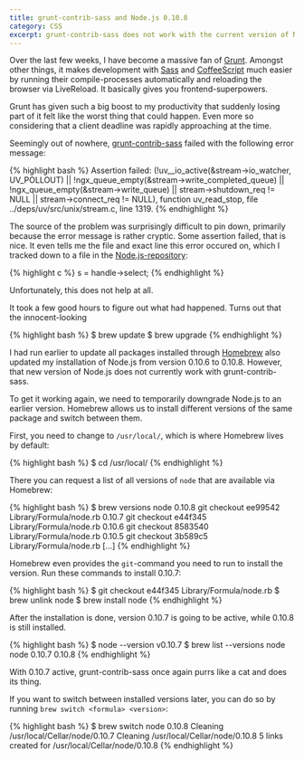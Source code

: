 ```yaml
---
title: grunt-contrib-sass and Node.js 0.10.8
category: CSS
excerpt: grunt-contrib-sass does not work with the current version of Node.js. Downgrading Node.js to an earlier version fixes this problem.
---
```

Over the last few weeks, I have become a massive fan of [Grunt](http://gruntjs.com/). Amongst other things, it makes development with [Sass](http://sass-lang.com/) and [CoffeeScript](http://coffeescript.org/) much easier by running their compile-processes automatically and reloading the browser via LiveReload. It basically gives you frontend-superpowers.

Grunt has given such a big boost to my productivity that suddenly losing part of it felt like the worst thing that could happen. Even more so considering that a client deadline was rapidly approaching at the time.

Seemingly out of nowhere, [grunt-contrib-sass](https://github.com/gruntjs/grunt-contrib-sass) failed with the following error message:

{% highlight bash %}
Assertion failed:
(!uv__io_active(&stream->io_watcher, UV_POLLOUT)
|| !ngx_queue_empty(&stream->write_completed_queue)
|| !ngx_queue_empty(&stream->write_queue)
|| stream->shutdown_req != NULL
|| stream->connect_req != NULL), function uv_read_stop,
file ../deps/uv/src/unix/stream.c, line 1319.
{% endhighlight %}

The source of the problem was surprisingly difficult to pin down, primarily because the error message is rather cryptic. Some assertion failed, that is nice. It even tells me the file and exact line this error occured on, which I tracked down to a file in the [Node.js-repository](https://github.com/joyent/node/blob/master/deps/uv/src/unix/stream.c):

{% highlight c %}
s = handle->select;
{% endhighlight %}

Unfortunately, this does not help at all.

It took a few good hours to figure out what had happened. Turns out that the innocent-looking

{% highlight bash %}
$ brew update
$ brew upgrade
{% endhighlight %}

I had run earlier to update all packages installed through
[Homebrew](http://brew.sh/) also updated my installation of Node.js from version 0.10.6 to 0.10.8. However, that new version of Node.js does not currently work with grunt-contrib-sass.

To get it working again, we need to temporarily downgrade Node.js to an earlier version. Homebrew allows us to install different versions of the same package and switch between them.

First, you need to change to `/usr/local/`, which is where Homebrew lives by default:

{% highlight bash %}
$ cd /usr/local/
{% endhighlight %}

There you can request a list of all versions of `node` that are available via Homebrew:

{% highlight bash %}
$ brew versions node
0.10.8   git checkout ee99542 Library/Formula/node.rb
0.10.7   git checkout e44f345 Library/Formula/node.rb
0.10.6   git checkout 8583540 Library/Formula/node.rb
0.10.5   git checkout 3b589c5 Library/Formula/node.rb
[…]
{% endhighlight %}

Homebrew even provides the `git`-command you need to run to install the version. Run these commands to install 0.10.7:

{% highlight bash %}
$ git checkout e44f345 Library/Formula/node.rb
$ brew unlink node
$ brew install node
{% endhighlight %}

After the installation is done, version 0.10.7 is going to be active, while 0.10.8 is still installed.

{% highlight bash %}
$ node --version
v0.10.7
$ brew list --versions node
node 0.10.7 0.10.8
{% endhighlight %}

With 0.10.7 active, grunt-contrib-sass once again purrs like a cat and does its thing.

If you want to switch between installed versions later, you can do so by running `brew switch <formula> <version>`:

{% highlight bash %}
$ brew switch node 0.10.8
Cleaning /usr/local/Cellar/node/0.10.7
Cleaning /usr/local/Cellar/node/0.10.8
5 links created for /usr/local/Cellar/node/0.10.8
{% endhighlight %}
